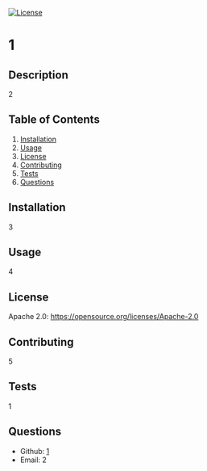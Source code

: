 [![License](https://img.shields.io/badge/License-Apache_2.0-blue.svg)](https://opensource.org/licenses/Apache-2.0)
# 1

## Description
2

## Table of Contents
1. [Installation](#installation)
2. [Usage](#usage)
3. [License](#license)
4. [Contributing](#contributing)
5. [Tests](#tests)
6. [Questions](#questions)

## Installation
3

## Usage
4

## License
Apache 2.0: https://opensource.org/licenses/Apache-2.0

## Contributing
5

## Tests
1

## Questions
- Github: [1](https://github.com/1)
- Email: 2
  